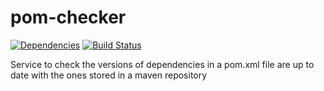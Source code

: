 # pom-checker
[![Dependencies](http://pomchecker.harrymartland.co.uk/badge/upToDate.svg?mavenUrl=https://raw.githubusercontent.com/HarryEMartland/pom-checker/master/pom.xml&ignoreVersionsContaining=rc&ignoreVersionsContaining=beta)](http://pomchecker.harrymartland.co.uk?mavenUrl=https://raw.githubusercontent.com/HarryEMartland/pom-checker/master/pom.xml) [![Build Status](https://travis-ci.org/HarryEMartland/pom-checker.svg?branch=master)](https://travis-ci.org/HarryEMartland/pom-checker)

Service to check the versions of dependencies in a pom.xml file are up to date with the ones stored in a maven repository
